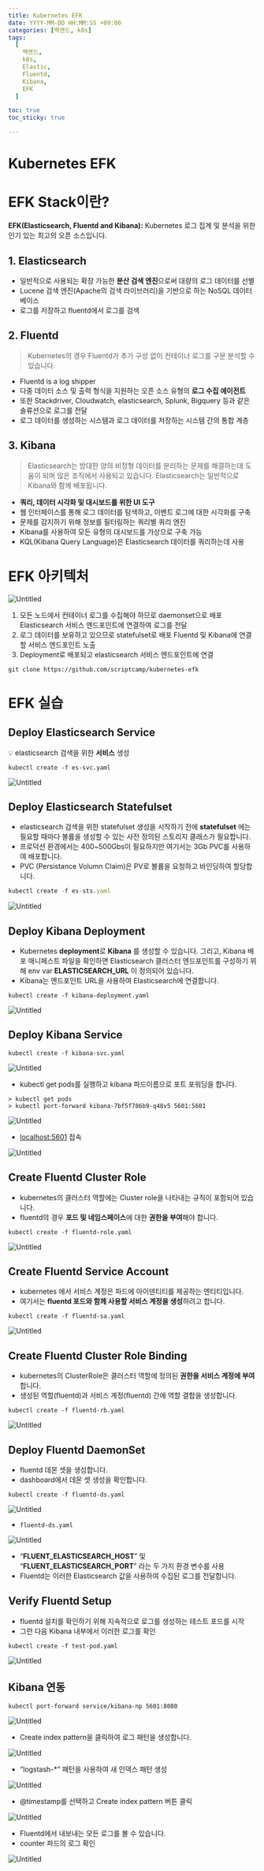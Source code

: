 ```yaml
---
title: Kubernetes EFK
date: YYYY-MM-DD HH:MM:SS +09:00
categories: [백엔드, k8s]
tags:
  [
    백엔드,
    k8s,
    Elastic,
    Fluentd,
    Kibana,
    EFK
  ]

toc: true
toc_sticky: true

---
```


# Kubernetes EFK

# EFK Stack이란?

**EFK(Elasticsearch, Fluentd and Kibana):** Kubernetes 로그 집계 및 분석을 위한 인기 있는 최고의 오픈 소스입니다.

## 1. Elasticsearch

- 일반적으로 사용되는 확장 가능한 **분산 검색 엔진**으로써 대량의 로그 데이터를 선별
- Lucene 검색 엔진(Apache의 검색 라이브러리)을 기반으로 하는 NoSQL 데이터 베이스
- 로그를 저장하고 fluentd에서 로그를 검색

## 2. Fluentd

> Kubernetes의 경우 Fluentd가 추가 구성 없이 컨테이너 로그를 구문 분석할 수 있습니다.


- Fluentd is a log shipper
- 다중 데이터 소스 및 출력 형식을 지원하는 오픈 소스 유형의 **로그 수집 에이전트**
- 또한 Stackdriver, Cloudwatch, elasticsearch, Splunk, Bigquery 등과 같은 솔류션으로 로그를 전달
- 로그 데이터를 생성하는 시스템과 로그 데이터를 저장하는 시스템 간의 통합 계층

## 3. Kibana

> Elasticsearch는 방대한 양의 비정형 데이터를 분리하는 문제를 해결하는데 도움이 되며 많은 조직에서 사용되고 있습니다. Elasticsearch는 일반적으로 Kibana와 함께 배포됩니다.


- **쿼리, 데이터 시각화 및 대시보드를 위한 UI 도구**
- 웹 인터페이스를 통해 로그 데이터를 탐색하고, 이벤트 로그에 대한 시각화를 구축
- 문제를 감지하기 위해 정보를 필터링하는 쿼리별 쿼리 엔진
- Kibana를 사용하여 모든 유형의 대시보드를 가상으로 구축 가능
- KQL(Kibana Query Language)은 Elasticsearch 데이터를 쿼리하는데 사용

# EFK 아키텍처

![Untitled](/assets/img/2024-10-49/Untitled.png)

1. 모든 노드에서 컨테이너 로그를 수집해야 하므로 daemonset으로 배포 Elasticsearch 서비스 엔드포인트에 연결하여 로그를 전달
2. 로그 데이터를 보유하고 있으므로 statefulset로 배포 Fluentd 및 Kibana에 연결할 서비스 엔드포인트 노출
3. Deployment로 배포되고 elasticsearch 서비스 엔드포인트에 연결

```
git clone https://github.com/scriptcamp/kubernetes-efk
```

# EFK 실습

## Deploy Elasticsearch Service

💡 elasticsearch 검색을 위한 **서비스** 생성


```
kubectl create -f es-svc.yaml
```

![Untitled](/assets/img/2024-10-49/Untitled%201.png)

## Deploy Elasticsearch Statefulset

- elasticsearch 검색을 위한 statefulset 생성을 시작하기 전에 **statefulset** 에는 필요할 때마다 볼륨을 생성할 수 있는 사전 정의된 스토리지 클래스가 필요합니다.
- 프로덕션 환경에서는 400~500Gbs이 필요하지만 여기서는 3Gb PVC를 사용하여 배포합니다.
- PVC (Persistance Volumn Claim)은 PV로 볼륨을 요청하고 바인딩하여 할당합니다.

```jsx
kubectl create -f es-sts.yaml
```

![Untitled](/assets/img/2024-10-49/Untitled%202.png)

## Deploy Kibana Deployment

- Kubernetes **deployment**로 **Kibana** 를 생성할 수 있습니다. 그리고, Kibana 배포 매니페스트 파일을 확인하면 Elasticsearch 클러스터 엔드포인트를 구성하기 위해 env var **ELASTICSEARCH_URL** 이 정의되어 있습니다.
- Kibana는 엔드포인트 URL을 사용하여 Elasticsearch에 연결합니다.

```
kubectl create -f kibana-deployment.yaml
```

![Untitled](/assets/img/2024-10-49/Untitled%203.png)

## Deploy Kibana Service

```
kubectl create -f kibana-svc.yaml
```

![Untitled](/assets/img/2024-10-49/Untitled%204.png)

- kubectl get pods를 실행하고 kibana 파드이름으로 포트 포워딩을 합니다.

```
> kubectl get pods
> kubectl port-forward kibana-7bf5f786b9-q48v5 5601:5601
```

![Untitled](/assets/img/2024-10-49/Untitled%205.png)

- [localhost:5601](http://localhost:5601) 접속

![Untitled](/assets/img/2024-10-49/Untitled%206.png)

## Create Fluentd Cluster Role

- kubernetes의 클러스터 역할에는 Cluster role을 나타내는 규칙이 포함되어 있습니다.
- fluentd의 경우 **포드 및 네임스페이스**에 대한 **권한을 부여**해야 합니다.

``` 
kubectl create -f fluentd-role.yaml
```

![Untitled](/assets/img/2024-10-49/Untitled%207.png)

## Create Fluentd Service Account

- kubernetes 에서 서비스 계정은 파드에 아이덴티티를 제공하는 엔티티입니다.
- 여기서는 ********fluentd 포드와 함께 사용할 서비스 계정을 생성********하려고 합니다.

``` 
kubectl create -f fluentd-sa.yaml
```

![Untitled](/assets/img/2024-10-49/Untitled%208.png)

## Create Fluentd Cluster Role Binding

- kubernetes의 ClusterRole은 클러스터 역할에 정의된 **권한을 서비스 계정에 부여**합니다.
- 생성된 역할(fluentd)과 서비스 계정(fluentd) 간에 역할 결합을 생성합니다.

``` 
kubectl create -f fluentd-rb.yaml
```

![Untitled](/assets/img/2024-10-49/Untitled%209.png)

## Deploy Fluentd DaemonSet

- fluentd 데몬 셋을 생성합니다.
- dashboard에서 데몬 셋 생성을 확인합니다.

``` 
kubectl create -f fluentd-ds.yaml
```

![Untitled](/assets/img/2024-10-49/Untitled%2010.png)

- `fluentd-ds.yaml`

![Untitled](/assets/img/2024-10-49/Untitled%2011.png)

- “**FLUENT_ELASTICSEARCH_HOST**” 및 “**FLUENT_ELASTICSEARCH_PORT**” 라는 두 가지 환경 변수를 사용
- Fluentd는 이러한 Elasticsearch 값을 사용하여 수집된 로그를 전달합니다.

## Verify Fluentd Setup

- fluentd 설치를 확인하기 위해 지속적으로 로그를 생성하는 테스트 포드를 시작
- 그런 다음 Kibana 내부에서 이러한 로그를 확인

``` 
kubectl create -f test-pod.yaml
```

![Untitled](/assets/img/2024-10-49/Untitled%2012.png)

## Kibana 연동

``` 
kubectl port-forward service/kibana-np 5601:8080
```

![Untitled](/assets/img/2024-10-49/Untitled%2013.png)

- Create index pattern을 클릭하여 로그 패턴을 생성합니다.

![Untitled](/assets/img/2024-10-49/Untitled%2014.png)

- “logstash-*” 패턴을 사용하여 새 인덱스 패턴 생성

![Untitled](/assets/img/2024-10-49/Untitled%2015.png)

- @timestamp를 선택하고 Create index pattern 버튼 클릭

![Untitled](/assets/img/2024-10-49/Untitled%2016.png)

- Fluentd에서 내보내는 모든 로그를 볼 수 있습니다.
- counter 파드의 로그 확인

![Untitled](/assets/img/2024-10-49/Untitled%2017.png)